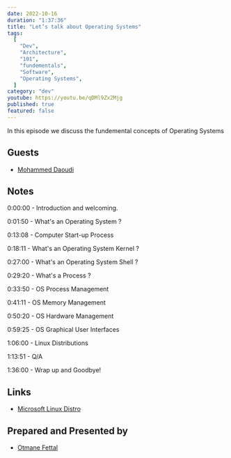 ```yaml
---
date: 2022-10-16
duration: "1:37:36"
title: "Let’s talk about Operating Systems"
tags:
  [
    "Dev",
    "Architecture",
    "101",
    "fundementals",
    "Software",
    "Operating Systems",
  ]
category: "dev"
youtube: https://youtu.be/qDMl9Zx2Mjg
published: true
featured: false
---
```


In this episode we discuss the fundemental concepts of Operating Systems

## Guests

- [Mohammed Daoudi](https://twitter.com/MIduoad)

## Notes

0:00:00 - Introduction and welcoming.

0:01:50 - What's an Operating System ?

0:13:08 - Computer Start-up Process

0:18:11 - What's an Operating System Kernel ?

0:27:00 - What's an Operating System Shell ?

0:29:20 - What's a Process ?

0:33:50 - OS Process Management

0:41:11 - OS Memory Management

0:50:20 - OS Hardware Management

0:59:25 - OS Graphical User Interfaces

1:06:00 - Linux Distributions

1:13:51 - Q/A

1:36:00 - Wrap up and Goodbye!

## Links

- [Microsoft Linux Distro](https://github.com/microsoft/CBL-Mariner)

## Prepared and Presented by

- [Otmane Fettal](https://twitter.com/ofettal)
